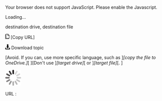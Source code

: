 Your browser does not support JavaScript. Please enable the Javascript.

Loading...

destination drive, destination file

![Copy URL](destination-drive-destination-file_files/Copy.png) [Copy URL]

![Download](destination-drive-destination-file_files/Download.png)
Download topic

[Avoid. If you can, use more specific language, such as ]*[copy the file to OneDrive.]*[ ][Don't use ]*[target drive]*[ or ]*[target file]*[. ]

![In progress](destination-drive-destination-file_files/activity-large.gif)

URL :


